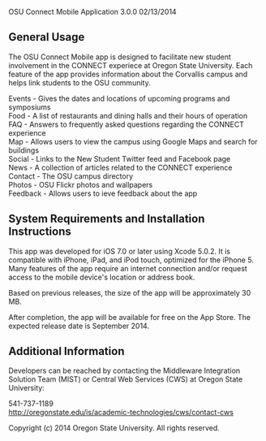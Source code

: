 OSU Connect Mobile Application 3.0.0 02/13/2014


General Usage
-------------

The OSU Connect Mobile app is designed to facilitate new student involvement in the CONNECT experiece at Oregon State University. Each feature of the app provides information about the Corvallis campus and helps link students to the OSU community.

Events - Gives the dates and locations of upcoming programs and symposiums<br/>
Food - A list of restaurants and dining halls and their hours of operation<br/>
FAQ - Answers to frequently asked questions regarding the CONNECT experience<br/>
Map - Allows users to view the campus using Google Maps and search for buildings<br/>
Social - Links to the New Student Twitter feed and Facebook page<br/>
News - A collection of articles related to the CONNECT experience<br/>
Contact - The OSU campus directory<br/>
Photos - OSU Flickr photos and wallpapers<br/>
Feedback - Allows users to ieve feedback about the app<br/>


System Requirements and Installation Instructions
-------------------------------------------------

This app was developed for iOS 7.0 or later using Xcode 5.0.2. It is compatible with iPhone, iPad, and iPod touch, optimized for the iPhone 5. Many features of the app require an internet connection and/or request access to the mobile device's location or address book.

Based on previous releases, the size of the app will be approximately 30 MB.

After completion, the app will be available for free on the App Store. The expected release date is September 2014.


Additional Information
----------------------

Developers can be reached by contacting the Middleware Integration Solution Team (MIST) or Central Web Services (CWS) at Oregon State University:

541-737-1189<br/>
http://oregonstate.edu/is/academic-technologies/cws/contact-cws<br/>


Copyright (c) 2014 Oregon State University. All rights reserved.






